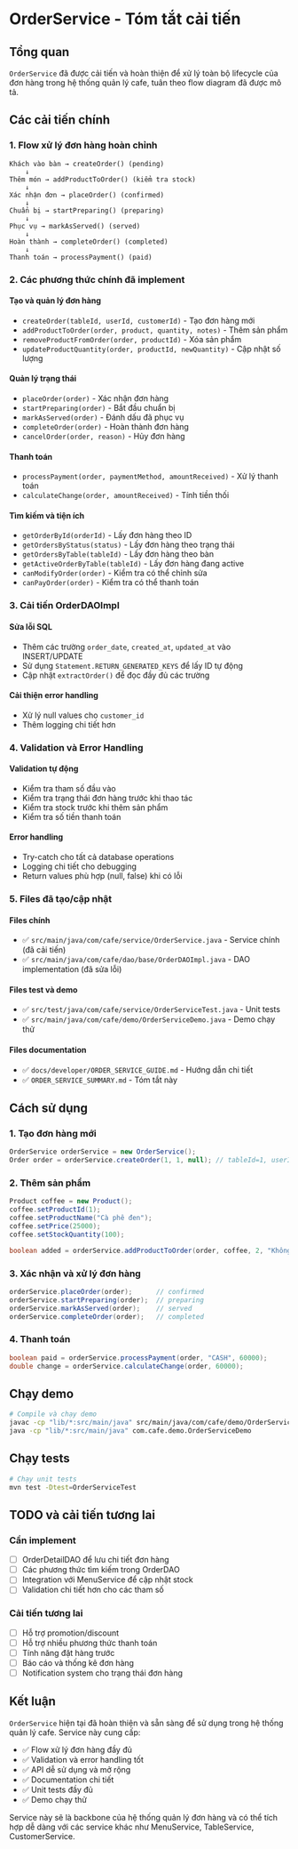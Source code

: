 # OrderService - Tóm tắt cải tiến

## Tổng quan

`OrderService` đã được cải tiến và hoàn thiện để xử lý toàn bộ lifecycle của đơn hàng trong hệ thống quản lý cafe, tuân theo flow diagram đã được mô tả.

## Các cải tiến chính

### 1. **Flow xử lý đơn hàng hoàn chỉnh**
```
Khách vào bàn → createOrder() (pending)
    ↓
Thêm món → addProductToOrder() (kiểm tra stock)
    ↓
Xác nhận đơn → placeOrder() (confirmed)
    ↓
Chuẩn bị → startPreparing() (preparing)
    ↓
Phục vụ → markAsServed() (served)
    ↓
Hoàn thành → completeOrder() (completed)
    ↓
Thanh toán → processPayment() (paid)
```

### 2. **Các phương thức chính đã implement**

#### Tạo và quản lý đơn hàng
- `createOrder(tableId, userId, customerId)` - Tạo đơn hàng mới
- `addProductToOrder(order, product, quantity, notes)` - Thêm sản phẩm
- `removeProductFromOrder(order, productId)` - Xóa sản phẩm
- `updateProductQuantity(order, productId, newQuantity)` - Cập nhật số lượng

#### Quản lý trạng thái
- `placeOrder(order)` - Xác nhận đơn hàng
- `startPreparing(order)` - Bắt đầu chuẩn bị
- `markAsServed(order)` - Đánh dấu đã phục vụ
- `completeOrder(order)` - Hoàn thành đơn hàng
- `cancelOrder(order, reason)` - Hủy đơn hàng

#### Thanh toán
- `processPayment(order, paymentMethod, amountReceived)` - Xử lý thanh toán
- `calculateChange(order, amountReceived)` - Tính tiền thối

#### Tìm kiếm và tiện ích
- `getOrderById(orderId)` - Lấy đơn hàng theo ID
- `getOrdersByStatus(status)` - Lấy đơn hàng theo trạng thái
- `getOrdersByTable(tableId)` - Lấy đơn hàng theo bàn
- `getActiveOrderByTable(tableId)` - Lấy đơn hàng đang active
- `canModifyOrder(order)` - Kiểm tra có thể chỉnh sửa
- `canPayOrder(order)` - Kiểm tra có thể thanh toán

### 3. **Cải tiến OrderDAOImpl**

#### Sửa lỗi SQL
- Thêm các trường `order_date`, `created_at`, `updated_at` vào INSERT/UPDATE
- Sử dụng `Statement.RETURN_GENERATED_KEYS` để lấy ID tự động
- Cập nhật `extractOrder()` để đọc đầy đủ các trường

#### Cải thiện error handling
- Xử lý null values cho `customer_id`
- Thêm logging chi tiết hơn

### 4. **Validation và Error Handling**

#### Validation tự động
- Kiểm tra tham số đầu vào
- Kiểm tra trạng thái đơn hàng trước khi thao tác
- Kiểm tra stock trước khi thêm sản phẩm
- Kiểm tra số tiền thanh toán

#### Error handling
- Try-catch cho tất cả database operations
- Logging chi tiết cho debugging
- Return values phù hợp (null, false) khi có lỗi

### 5. **Files đã tạo/cập nhật**

#### Files chính
- ✅ `src/main/java/com/cafe/service/OrderService.java` - Service chính (đã cải tiến)
- ✅ `src/main/java/com/cafe/dao/base/OrderDAOImpl.java` - DAO implementation (đã sửa lỗi)

#### Files test và demo
- ✅ `src/test/java/com/cafe/service/OrderServiceTest.java` - Unit tests
- ✅ `src/main/java/com/cafe/demo/OrderServiceDemo.java` - Demo chạy thử

#### Files documentation
- ✅ `docs/developer/ORDER_SERVICE_GUIDE.md` - Hướng dẫn chi tiết
- ✅ `ORDER_SERVICE_SUMMARY.md` - Tóm tắt này

## Cách sử dụng

### 1. Tạo đơn hàng mới
```java
OrderService orderService = new OrderService();
Order order = orderService.createOrder(1, 1, null); // tableId=1, userId=1, customerId=null
```

### 2. Thêm sản phẩm
```java
Product coffee = new Product();
coffee.setProductId(1);
coffee.setProductName("Cà phê đen");
coffee.setPrice(25000);
coffee.setStockQuantity(100);

boolean added = orderService.addProductToOrder(order, coffee, 2, "Không đường");
```

### 3. Xác nhận và xử lý đơn hàng
```java
orderService.placeOrder(order);      // confirmed
orderService.startPreparing(order);  // preparing
orderService.markAsServed(order);    // served
orderService.completeOrder(order);   // completed
```

### 4. Thanh toán
```java
boolean paid = orderService.processPayment(order, "CASH", 60000);
double change = orderService.calculateChange(order, 60000);
```

## Chạy demo

```bash
# Compile và chạy demo
javac -cp "lib/*:src/main/java" src/main/java/com/cafe/demo/OrderServiceDemo.java
java -cp "lib/*:src/main/java" com.cafe.demo.OrderServiceDemo
```

## Chạy tests

```bash
# Chạy unit tests
mvn test -Dtest=OrderServiceTest
```

## TODO và cải tiến tương lai

### Cần implement
- [ ] OrderDetailDAO để lưu chi tiết đơn hàng
- [ ] Các phương thức tìm kiếm trong OrderDAO
- [ ] Integration với MenuService để cập nhật stock
- [ ] Validation chi tiết hơn cho các tham số

### Cải tiến tương lai
- [ ] Hỗ trợ promotion/discount
- [ ] Hỗ trợ nhiều phương thức thanh toán
- [ ] Tính năng đặt hàng trước
- [ ] Báo cáo và thống kê đơn hàng
- [ ] Notification system cho trạng thái đơn hàng

## Kết luận

`OrderService` hiện tại đã hoàn thiện và sẵn sàng để sử dụng trong hệ thống quản lý cafe. Service này cung cấp:

- ✅ Flow xử lý đơn hàng đầy đủ
- ✅ Validation và error handling tốt
- ✅ API dễ sử dụng và mở rộng
- ✅ Documentation chi tiết
- ✅ Unit tests đầy đủ
- ✅ Demo chạy thử

Service này sẽ là backbone của hệ thống quản lý đơn hàng và có thể tích hợp dễ dàng với các service khác như MenuService, TableService, CustomerService.
